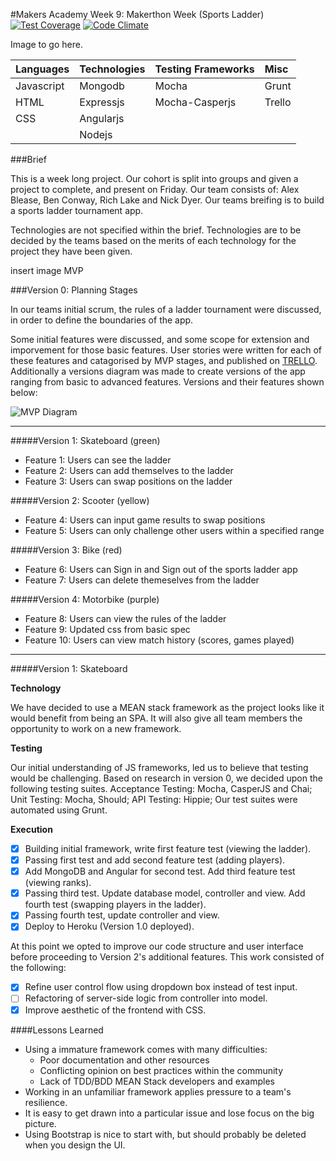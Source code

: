 #Makers Academy Week 9: Makerthon Week (Sports Ladder)
[![Test Coverage](https://codeclimate.com/github/ralake/sports_ladder/badges/coverage.svg)](https://codeclimate.com/github/ralake/sports_ladder)
[![Code Climate](https://codeclimate.com/github/ralake/sports_ladder/badges/gpa.svg)](https://codeclimate.com/github/ralake/sports_ladder)

Image to go here. 
    
| Languages | Technologies  | Testing Frameworks| Misc
| :-------------------------------------------- |:--------------|:-----------|:----|
| Javascript| Mongodb       | Mocha             | Grunt |
| HTML      | Expressjs     | Mocha-Casperjs    | Trello |
| CSS       | Angularjs     |
|           | Nodejs        |


###Brief

This is a week long project. Our cohort is split into groups and given a project to complete, and present on
Friday. Our team consists of: Alex Blease, Ben Conway, Rich Lake and Nick Dyer. Our teams breifing is to build
a sports ladder tournament app. 

Technologies are not specified within the brief. Technologies are to be decided by the teams based on the merits of
each technology for the project they have been given. 

insert image MVP

###Version 0: Planning Stages

In our teams initial scrum, the rules of a ladder tournament were discussed, in order to define the boundaries of
the app. 

Some initial features were discussed, and some scope for extension and imporvement for those basic features. User stories were written for each of these features and catagorised by MVP stages, and published on [TRELLO](https://trello.com/b/Xf9OmLhD/table-tennis-ladr). Additionally a versions diagram was made to create versions of the app ranging from basic to 
advanced features. Versions and their features shown below:

![MVP Diagram](https://pbs.twimg.com/media/BzUBDdhCEAAdmsp.jpg)

___________________________________________________________________
#####Version 1: Skateboard (green)

+ Feature 1: Users can see the ladder   
+ Feature 2: Users can add themselves to the ladder  
+ Feature 3: Users can swap positions on the ladder

#####Version 2: Scooter (yellow)

+ Feature 4: Users can input game results to swap positions   
+ Feature 5: Users can only challenge other users within a specified range

#####Version 3: Bike (red)

+ Feature 6: Users can Sign in and Sign out of the sports ladder app  
+ Feature 7: Users can delete themeselves from the ladder

#####Version 4: Motorbike (purple)

+ Feature 8: Users can view the rules of the ladder  
+ Feature 9: Updated css from basic spec  
+ Feature 10: Users can view match history (scores, games played)
______________________________________________________________________________________

#####Version 1: Skateboard

**Technology**                  

We have decided to use a MEAN stack framework as the project looks like
it would benefit from being an SPA. It will also give all team members the 
opportunity to work on a new framework. 

**Testing**               

Our initial understanding of JS frameworks, led us to believe that testing
would be challenging. Based on research in version 0, we decided upon the 
following testing suites. Acceptance Testing: Mocha, CasperJS and Chai; 
Unit Testing: Mocha, Should; API Testing: Hippie; Our test suites were 
automated using Grunt. 

**Execution**

- [x] Building initial framework, write first feature test (viewing the ladder).
- [x] Passing first test and add second feature test (adding players).
- [x] Add MongoDB and Angular for second test. Add third feature test (viewing ranks).
- [x] Passing third test. Update database model, controller and view. Add fourth test (swapping players in the ladder).
- [x] Passing fourth test, update controller and view. 
- [x] Deploy to Heroku (Version 1.0 deployed).

At this point we opted to improve our code structure and user interface before 
proceeding to Version 2's additional features. This work consisted of the
following:

- [x] Refine user control flow using dropdown box instead of test input.
- [ ] Refactoring of server-side logic from controller into model. 
- [x] Improve aesthetic of the frontend with CSS. 

####Lessons Learned

- Using a immature framework comes with many difficulties:
  - Poor documentation and other resources
  - Conflicting opinion on best practices within the community
  - Lack of TDD/BDD MEAN Stack developers and examples
- Working in an unfamiliar framework applies pressure to a team's resilience.
- It is easy to get drawn into a particular issue and lose focus on the big
  picture.
- Using Bootstrap is nice to start with, but should probably be deleted when
  you design the UI.

